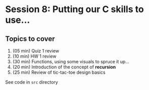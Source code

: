 # Session 8: Putting our C skills to use...

## Topics to cover
1. (05 min) Quiz 1 review
2. (10 min) HW 1 review
3. (30 min) Functions, using some visuals to spruce it up...
4. (20 min) Introduction of the concept of **recursion**
5. (25 min) Review of tic-tac-toe design basics

See code in ```src``` directory
